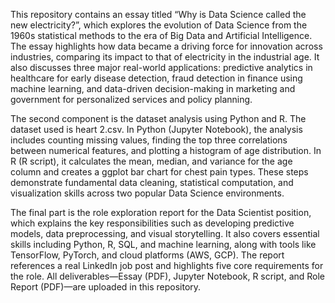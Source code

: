 This repository contains an essay titled “Why is Data Science called the new electricity?”, which explores the evolution of Data Science from the 1960s statistical methods to the era of Big Data and Artificial Intelligence. The essay highlights how data became a driving force for innovation across industries, comparing its impact to that of electricity in the industrial age. It also discusses three major real-world applications: predictive analytics in healthcare for early disease detection, fraud detection in finance using machine learning, and data-driven decision-making in marketing and government for personalized services and policy planning.

The second component is the dataset analysis using Python and R. The dataset used is heart 2.csv. In Python (Jupyter Notebook), the analysis includes counting missing values, finding the top three correlations between numerical features, and plotting a histogram of age distribution. In R (R script), it calculates the mean, median, and variance for the age column and creates a ggplot bar chart for chest pain types. These steps demonstrate fundamental data cleaning, statistical computation, and visualization skills across two popular Data Science environments.

The final part is the role exploration report for the Data Scientist position, which explains the key responsibilities such as developing predictive models, data preprocessing, and visual storytelling. It also covers essential skills including Python, R, SQL, and machine learning, along with tools like TensorFlow, PyTorch, and cloud platforms (AWS, GCP). The report references a real LinkedIn job post and highlights five core requirements for the role. All deliverables—Essay (PDF), Jupyter Notebook, R script, and Role Report (PDF)—are uploaded in this repository.
